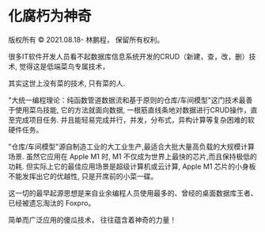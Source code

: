 # 化腐朽为神奇

版权所有 © 2021.08.18- 林鹏程， 保留所有权利。

很多IT软件开发人员看不起数据库信息系统开发的CRUD（新建，查，改，删）技术, 觉得这是低端菜鸟专属技术， 

其实这世上没有菜的技术, 只有菜的人.

"大统一编程理论：纯函数管道数据流和基于原则的仓库/车间模型"这门技术最善于使用菜鸟技能, 
它的方法就面向数据,  一根筋直线条地对数据进行CRUD操作，直至完成项目任务.
并且能轻易完成并行，并发，分布式，异构计算等复杂困难的软硬件任务。

"仓库/车间模型"源自制造工业的大工业生产,最适合大批大量高负载的大规模计算场景. 
虽然它应用在 Apple M1 时, M1 不仅成为世界上最快的芯片,而且保持极低的功耗. 
但实际上它的最佳应用场景是超级计算机或云计算, 
Apple M1 芯片的小身板不能发挥出它的优越性, 只是开席前的小菜一碟。

这一切的最早起源思想是来自业余编程人员使用最多的、曾经的桌面数据库王者、已经被遗忘淘汰的 Foxpro。

简单而广泛应用的傻瓜技术， 往往蕴含着神奇的力量！
